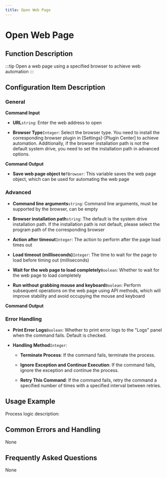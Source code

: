 ```yaml
---
title: Open Web Page
---
```


# Open Web Page

## Function Description

:::tip 
Open a web page using a specified browser to achieve web automation
:::

## Configuration Item Description

### General

**Command Input**

- **URL**`string`: Enter the web address to open

- **Browser Type**`Integer`: Select the browser type. You need to install the corresponding browser plugin in [Settings]-[Plugin Center] to achieve automation. Additionally, if the browser installation path is not the default system drive, you need to set the installation path in advanced options.


**Command Output**

- **Save web page object to**`TBrowser`: This variable saves the web page object, which can be used for automating the web page

### Advanced

- **Command line arguments**`string`: Command line arguments, must be supported by the browser, can be empty

- **Browser installation path**`string`: The default is the system drive installation path. If the installation path is not default, please select the program path of the corresponding browser

- **Action after timeout**`Integer`: The action to perform after the page load times out

- **Load timeout (milliseconds)**`Integer`: The time to wait for the page to load before timing out (milliseconds)

- **Wait for the web page to load completely**`Boolean`: Whether to wait for the web page to load completely

- **Run without grabbing mouse and keyboard**`Boolean`: Perform subsequent operations on the web page using API methods, which will improve stability and avoid occupying the mouse and keyboard


**Command Output**

### Error Handling

- **Print Error Logs**`Boolean`: Whether to print error logs to the "Logs" panel when the command fails. Default is checked. 

- **Handling Method**`Integer`:

    - **Terminate Process**: If the command fails, terminate the process.

    - **Ignore Exception and Continue Execution**: If the command fails, ignore the exception and continue the process.

    - **Retry This Command**: If the command fails, retry the command a specified number of times with a specified interval between retries.

## Usage Example

Process logic description:

## Common Errors and Handling

None

## Frequently Asked Questions

None

